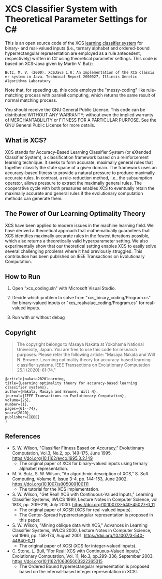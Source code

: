 # XCS Classifier System with Theoretical Parameter Settings for C#

This is an open source code of the XCS [learning classifier system](https://en.wikipedia.org/wiki/Learning_classifier_system) for binary- and real-valued inputs (i.e., ternary alphabet and ordered-bound hyperrectangular representation are employed as a rule antecedent, respectively) written in C# using theoretical parameter settings. This code is based on XCS-Java given by Martin V. Butz:

``
Butz, M. V. (2000). XCSJava 1.0: An Implementation of the XCS classi£ er system in Java. Technical Report 2000027, Illinois Genetic Algorithms Laboratory
``

Note that, for speeding up, this code employs the "messy-coding" like rule-matching process with paralell computing, which returns the same result of normal matching process.

You should receive the GNU General Public License. This code can be distributed WITHOUT ANY WARRANTY; without even the implied warranty of MERCHANTABLILITY or FITNESS FOR A PARTICULAR PURPOSE. See the GNU General Public License for more details.

## What is XCS?
XCS stands for Accuracy-Based Learning Classifier System (or eXtended Classifier System), a classification framework based on a reinforcement learning technique. It seeks to form accurate, maximally general rules that together classify the state space of a given domain. The framework uses an accuracy-based fitness to provide a natural pressure to produce maximally accurate rules. In contrast, a rule-reduction method, i.e., the subsumption operator, allows pressure to extract the maximally general rules. The cooperative cycle with both pressures enables XCS to eventually retain the maximally accurate and general rules if the evolutionary computation methods can generate them. 

## The Power of Our Learning Optimality Theory
XCS have been applied to modern issues in the machine learning field. We have derived a theoretical approach that mathematically guarantees that XCS identifies maximally accurate rules in the fewest iterations possible, which also returns a theoretically valid hyperparameter setting. We also experimentally show that our theoretical setting enables XCS to easily solve several challenging problems where it had previously struggled. This contribution has been published on IEEE Transactions on Evolutionary Computation.



## How to Run

 1. Open "xcs_coding.sln" with Microsoft Visual Studio.

 2. Decide which problem to solve from "xcs_binary_coding/Program.cs" for binary-valued inputs or "xcs_realvalue_coding/Program.cs" for real-valued inputs.

 3. Run with or without debug

## Copyright
> The copyright belongs to Masaya Nakata at Yokohama National University, Japan. You are free to use this code for research purposes. Please refer the following article: "Masaya Nakata and Will N. Browne. Learning optimality theory for accuracy-based learning classifier systems. IEEE Transactions on Evolutionary Computation 25.1 (2020): 61-74."

```
@article{nakata2020learning,
title={Learning optimality theory for accuracy-based learning classifier systems},
author={Nakata, Masaya and Browne, Will N},
journal={IEEE Transactions on Evolutionary Computation},
volume={25},
number={1},
pages={61--74},
year={2020},
publisher={IEEE}
}
```
## References
- S. W. Wilson, "Classifier Fitness Based on Accuracy," Evolutionary Computation, Vol.3, No.2, pp. 149-175, June 1995. https://doi.org/10.1162/evco.1995.3.2.149
    - The original paper of XCS for binary-valued inputs using ternary alphabet representation.
- M. V. Butz, S. W. Wilson, "An algorithmic description of XCS," S. Soft Computing, Volume 6, Issue 3-4, pp. 144-153, June 2002. https://doi.org/10.1007/s005000100111
    - The tutorial for the XCS implementation.
- S. W. Wilson, "Get Real! XCS with Continuous-Valued Inputs," Learning Classifier Systems, IWLCS 1999, Lecture Notes in Computer Science, vol 1813, pp. 209-219, July 2000. https://doi.org/10.1007/3-540-45027-0_11
    - The original paper of XCSR (XCS for real-valued inputs).
    - The Center-Spread hyperrectangular representation is proposed in this paper.
- S. W. Wilson, "Mining oblique data with XCS," Advances in Learning Classifier Systems, IWLCS 2000, Lecture Notes in Computer Science, vol 1996, pp. 158-174, August 2001. https://doi.org/10.1007/3-540-44640-0_11
    - The original paper of XCSI (XCS for integer-valued inputs).
- C. Stone, L. Bull, "For Real! XCS with Continuous-Valued Inputs," Evolutionary Computation, Vol. 11, No.3, pp.299-336, September 2003. https://doi.org/10.1162/106365603322365315
    - The Ordered Bound hyperrectangular representation is proposed based on the interval-based integer representation in XCSI.